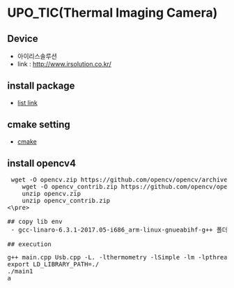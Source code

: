 # UPO_TIC(Thermal Imaging Camera)

## Device
 - 아이리스솔루션
 - link : http://www.irsolution.co.kr/ 

## install package
 - [list link](./list_package.md)

## cmake setting
 - [cmake](./cmake_setting.md)

## install opencv4
<pre>
 wget -O opencv.zip https://github.com/opencv/opencv/archive/4.2.0.zip
	wget -O opencv_contrib.zip https://github.com/opencv/opencv_contrib/archive/4.2.0.zip
	unzip opencv.zip
	unzip opencv_contrib.zip
<\pre>

## copy lib env
 - gcc-linaro-6.3.1-2017.05-i686_arm-linux-gnueabihf-g++ 폴더 라이브러리 사용

## execution
<pre>
g++ main.cpp Usb.cpp -L. -lthermometry -lSimple -lm -lpthread -lpot -lusb-1.0 -o main1 `pkg-config opencv4 --libs --cflags`
export LD_LIBRARY_PATH=./
./main1
a
</pre>
